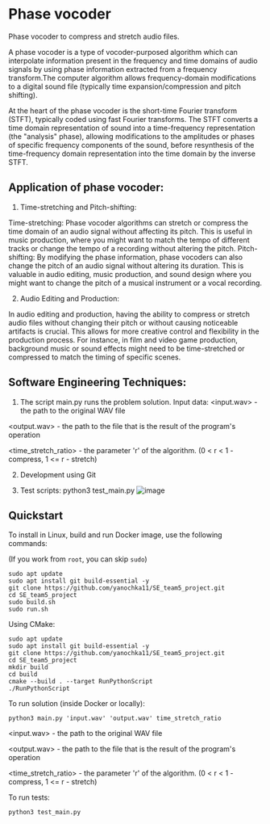 # Phase vocoder
Phase vocoder to compress and stretch audio files.

  A phase vocoder is a type of vocoder-purposed algorithm which can interpolate information present in the frequency and time domains of audio signals by using phase information extracted from a frequency transform.The computer algorithm allows frequency-domain modifications to a digital sound file (typically time expansion/compression and pitch shifting).

  At the heart of the phase vocoder is the short-time Fourier transform (STFT), typically coded using fast Fourier transforms. The STFT converts a time domain representation of sound into a time-frequency representation (the "analysis" phase), allowing modifications to the amplitudes or phases of specific frequency components of the sound, before resynthesis of the time-frequency domain representation into the time domain by the inverse STFT.
  
## Application of phase vocoder:
1) Time-stretching and Pitch-shifting:
   
  Time-stretching: Phase vocoder algorithms can stretch or compress the time domain of an audio signal without affecting its pitch. This is useful in music production, where you might want to match the tempo of different tracks or change the tempo of a recording without altering the pitch.
  Pitch-shifting: By modifying the phase information, phase vocoders can also change the pitch of an audio signal without altering its duration. This is valuable in audio editing, music production, and sound design where you might want to change the pitch of a musical instrument or a vocal recording.

2) Audio Editing and Production:

In audio editing and production, having the ability to compress or stretch audio files without changing their pitch or without causing noticeable artifacts is crucial. This allows for more creative control and flexibility in the production process. For instance, in film and video game production, background music or sound effects might need to be time-stretched or compressed to match the timing of specific scenes.

## Software Engineering Techniques:

  1. The script main.py runs the problem solution.
  Input data:
<input.wav> - the path to the original WAV file

<output.wav> - the path to the file that is the result of the program's operation

<time_stretch_ratio> - the parameter 'r' of the algorithm. (0 < r < 1 - compress, 1 <= r - stretch)

  2. Development using Git
     
  3. Test scripts:
python3 test_main.py
![image](https://github.com/yanochka11/SE_team5_project/assets/113786160/77e4307a-ca06-4311-b618-3d518c356366)

## Quickstart

To install in Linux, build and run Docker image, use the following commands:

(If you work from `root`, you can skip `sudo`)

```
sudo apt update
sudo apt install git build-essential -y
git clone https://github.com/yanochka11/SE_team5_project.git
cd SE_team5_project
sudo build.sh
sudo run.sh

```

Using CMake: 

```
sudo apt update
sudo apt install git build-essential -y
git clone https://github.com/yanochka11/SE_team5_project.git
cd SE_team5_project
mkdir build
cd build
cmake --build . --target RunPythonScript
./RunPythonScript

```

To run solution (inside Docker or locally):

```
python3 main.py 'input.wav' 'output.wav' time_stretch_ratio
```
<input.wav> - the path to the original WAV file

<output.wav> - the path to the file that is the result of the program's operation

<time_stretch_ratio> - the parameter 'r' of the algorithm. (0 < r < 1 - compress, 1 <= r - stretch)

To run tests:

```
python3 test_main.py
```
